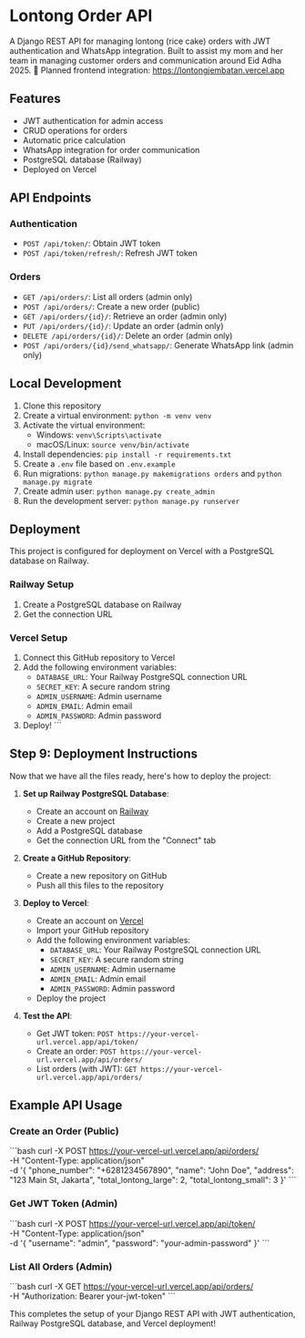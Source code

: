 # Lontong Order API

A Django REST API for managing lontong (rice cake) orders with JWT authentication and WhatsApp integration. 
Built to assist my mom and her team in managing customer orders and communication around Eid Adha 2025.
🔗 Planned frontend integration: https://lontongjembatan.vercel.app

## Features

- JWT authentication for admin access
- CRUD operations for orders
- Automatic price calculation
- WhatsApp integration for order communication
- PostgreSQL database (Railway)
- Deployed on Vercel

## API Endpoints

### Authentication

- `POST /api/token/`: Obtain JWT token
- `POST /api/token/refresh/`: Refresh JWT token

### Orders

- `GET /api/orders/`: List all orders (admin only)
- `POST /api/orders/`: Create a new order (public)
- `GET /api/orders/{id}/`: Retrieve an order (admin only)
- `PUT /api/orders/{id}/`: Update an order (admin only)
- `DELETE /api/orders/{id}/`: Delete an order (admin only)
- `POST /api/orders/{id}/send_whatsapp/`: Generate WhatsApp link (admin only)

## Local Development

1. Clone this repository
2. Create a virtual environment: `python -m venv venv`
3. Activate the virtual environment:
   - Windows: `venv\Scripts\activate`
   - macOS/Linux: `source venv/bin/activate`
4. Install dependencies: `pip install -r requirements.txt`
5. Create a `.env` file based on `.env.example`
6. Run migrations: `python manage.py makemigrations orders` and `python manage.py migrate`
7. Create admin user: `python manage.py create_admin`
8. Run the development server: `python manage.py runserver`

## Deployment

This project is configured for deployment on Vercel with a PostgreSQL database on Railway.

### Railway Setup

1. Create a PostgreSQL database on Railway
2. Get the connection URL

### Vercel Setup

1. Connect this GitHub repository to Vercel
2. Add the following environment variables:
   - `DATABASE_URL`: Your Railway PostgreSQL connection URL
   - `SECRET_KEY`: A secure random string
   - `ADMIN_USERNAME`: Admin username
   - `ADMIN_EMAIL`: Admin email
   - `ADMIN_PASSWORD`: Admin password
3. Deploy!
\`\`\`

## Step 9: Deployment Instructions

Now that we have all the files ready, here's how to deploy the project:

1. **Set up Railway PostgreSQL Database**:
   - Create an account on [Railway](https://railway.app/)
   - Create a new project
   - Add a PostgreSQL database
   - Get the connection URL from the "Connect" tab

2. **Create a GitHub Repository**:
   - Create a new repository on GitHub
   - Push all this files to the repository

3. **Deploy to Vercel**:
   - Create an account on [Vercel](https://vercel.com/)
   - Import your GitHub repository
   - Add the following environment variables:
     - `DATABASE_URL`: Your Railway PostgreSQL connection URL
     - `SECRET_KEY`: A secure random string
     - `ADMIN_USERNAME`: Admin username
     - `ADMIN_EMAIL`: Admin email
     - `ADMIN_PASSWORD`: Admin password
   - Deploy the project

4. **Test the API**:
   - Get JWT token: `POST https://your-vercel-url.vercel.app/api/token/`
   - Create an order: `POST https://your-vercel-url.vercel.app/api/orders/`
   - List orders (with JWT): `GET https://your-vercel-url.vercel.app/api/orders/`

## Example API Usage

### Create an Order (Public)

\`\`\`bash
curl -X POST https://your-vercel-url.vercel.app/api/orders/ \
  -H "Content-Type: application/json" \
  -d '{
    "phone_number": "+6281234567890",
    "name": "John Doe",
    "address": "123 Main St, Jakarta",
    "total_lontong_large": 2,
    "total_lontong_small": 3
  }'
\`\`\`

### Get JWT Token (Admin)

\`\`\`bash
curl -X POST https://your-vercel-url.vercel.app/api/token/ \
  -H "Content-Type: application/json" \
  -d '{
    "username": "admin",
    "password": "your-admin-password"
  }'
\`\`\`

### List All Orders (Admin)

\`\`\`bash
curl -X GET https://your-vercel-url.vercel.app/api/orders/ \
  -H "Authorization: Bearer your-jwt-token"
\`\`\`

This completes the setup of your Django REST API with JWT authentication, Railway PostgreSQL database, and Vercel deployment!

